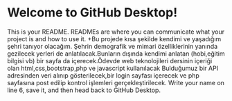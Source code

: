 # Welcome to GitHub Desktop!

This is your README. READMEs are where you can communicate what your project is and how to use it.
+Bu projede kısa şekilde kendimi ve yaşadığım şehri tanıyor olacağım. Şehrin demografik ve mimari özelliklerinin yanında gezilecek yerleri de anlatılacak.Bunların dışında kendimi anlatan (hobi,eğitim bilgisi vb) bir sayfa da içerecek.Ödevde web teknolojileri dersinin içeriği olan html,css,bootstrap,php ve javascript kullanılacak
Bulduğumuz bir API adresinden veri alınıp gösterilecek,bir login sayfası içerecek ve php sayfasına post edilip kontrol işlemleri gerçekleştirilecek.
Write your name on line 6, save it, and then head back to GitHub Desktop.
